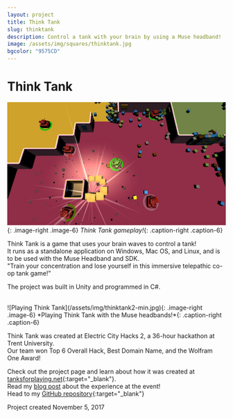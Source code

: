 ```yaml
---
layout: project
title: Think Tank
slug: thinktank
description: Control a tank with your brain by using a Muse headband!
image: /assets/img/squares/thinktank.jpg
bgcolor: "9575CD"
---
```


# Think Tank

![Think Tank](/assets/img/thinktank1-min.jpg){: .image-right .image-6}
*Think Tank gameplay!*{: .caption-right .caption-6}

Think Tank is a game that uses your brain waves to control a tank!  
It runs as a standalone application on Windows, Mac OS, and Linux, and is to be used with the Muse Headband and SDK.  
"Train your concentration and lose yourself in this immersive telepathic co-op tank game!"  

The project was built in Unity and programmed in C#.

<br>
![Playing Think Tank](/assets/img/thinktank2-min.jpg){: .image-right .image-6}
*Playing Think Tank with the Muse headbands!*{: .caption-right .caption-6}

Think Tank was created at Electric City Hacks 2, a 36-hour hackathon at Trent University.  
Our team won Top 6 Overall Hack, Best Domain Name, and the Wolfram One Award! <br>


Check out the project page and learn about how it was created at [tanksforplaying.net](http://tanksforplaying.net){:target="_blank"}.  
Read my [blog post](/2017/11/think-tank/) about the experience at the event!  
Head to my [GitHub repository](https://github.com/WilliamLQin/Think-Tank){:target="_blank"}


Project created November 5, 2017